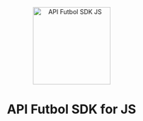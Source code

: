 <p align="center">
  <a href="https://api.futbol" target="_blank">
    <img src="https://user-images.githubusercontent.com/1545490/100100891-67995080-2e59-11eb-98f0-300a2007d3ae.png" width="175" alt="API Futbol SDK JS"/>
  </a>
</p>

<h1 align="center">
  API Futbol SDK for JS
</h1>
